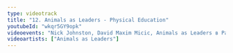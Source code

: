 ```yaml
---
type: videotrack
title: "12. Animals as Leaders - Physical Education"
youtubeId: "wkqr5GY9opk"
videoevents: "Nick Johnston, David Maxim Micic, Animals as Leaders в Patronaat"
videoartists: ["Animals as Leaders"]
---
```

